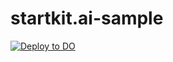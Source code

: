 # startkit.ai-sample

[![Deploy to DO](https://www.deploytodo.com/do-btn-blue.svg)](https://cloud.digitalocean.com/apps/new?repo=https://github.com/squarecat/startkit.ai-starter-sample/tree/main)
